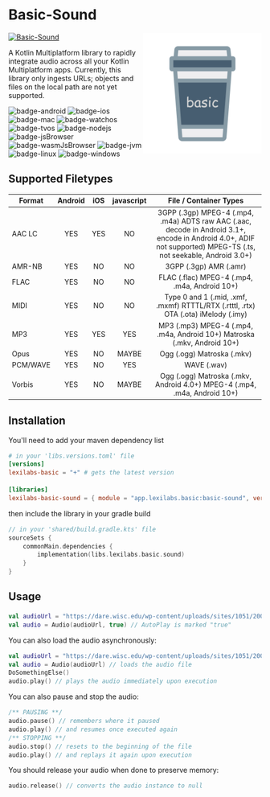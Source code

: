 # Basic-Sound
<img src="../docs/images/basic.png" alt="basic" style="float:right; height:240px;"/> 

[![Basic-Sound](https://img.shields.io/maven-central/v/app.lexilabs.basic/basic-sound?color=blue)](https://central.sonatype.com/artifact/app.lexilabs.basic/basic-sound)

A Kotlin Multiplatform library to rapidly integrate audio across all your Kotlin Multiplatform apps.
Currently, this library only ingests URLs; objects and files on the local path are not yet supported.

![badge-android](http://img.shields.io/badge/android-fully_supported-green.svg?style=flat)
![badge-ios](http://img.shields.io/badge/ios-fully_supported-green.svg?style=flat)
![badge-mac](http://img.shields.io/badge/macos-fully_supported-green.svg?style=flat)
![badge-watchos](http://img.shields.io/badge/watchos-fully_supported-green.svg?style=flat)
![badge-tvos](http://img.shields.io/badge/tvos-fully_supported-green.svg?style=flat)
![badge-nodejs](https://img.shields.io/badge/jsNode-fully_supported-green.svg?style=flat)
![badge-jsBrowser](https://img.shields.io/badge/jsBrowser-fully_supported-green.svg?style=flat)
![badge-wasmJsBrowser](https://img.shields.io/badge/wasmJsBrowser-not_supported-red.svg?style=flat)
![badge-jvm](http://img.shields.io/badge/jvm-not_supported-red.svg?style=flat)
![badge-linux](http://img.shields.io/badge/linux-not_supported-red.svg?style=flat)
![badge-windows](http://img.shields.io/badge/windows-not_supported-red.svg?style=flat)

## Supported Filetypes
| Format   | Android | iOS | javascript |                                                                      File / Container Types                                                                       |
|----------|:-------:|:---:|:----------:|:-----------------------------------------------------------------------------------------------------------------------------------------------------------------:|
| AAC LC   |   YES   | YES |     NO     | 3GPP (.3gp) MPEG-4 (.mp4, .m4a) ADTS raw AAC (.aac, decode in Android 3.1+, encode in Android 4.0+, ADIF not supported) MPEG-TS (.ts, not seekable, Android 3.0+) |
| AMR-NB   |   YES   | NO  |     NO     |                                                                      3GPP (.3gp) AMR (.amr)                                                                       |
| FLAC     |   YES   | NO  |     NO     |                                                           FLAC (.flac) MPEG-4 (.mp4, .m4a, Android 10+)                                                           |
| MIDI     |   YES   | NO  |     NO     |                                        Type 0 and 1 (.mid, .xmf, .mxmf) RTTTL/RTX (.rtttl, .rtx) OTA (.ota) iMelody (.imy)                                        |
| MP3      |   YES   | YES |    YES     |                                             MP3 (.mp3) MPEG-4 (.mp4, .m4a, Android 10+) Matroska (.mkv, Android 10+)                                              |
| Opus     |   YES   | NO  |   MAYBE    |                                                                    Ogg (.ogg) Matroska (.mkv)                                                                     |
| PCM/WAVE |   YES   | NO  |    YES     |                                                                            WAVE (.wav)                                                                            |
| Vorbis   |   YES   | NO  |   MAYBE    |                                             Ogg (.ogg) Matroska (.mkv, Android 4.0+) MPEG-4 (.mp4, .m4a, Android 10+)                                             |

## Installation
You'll need to add your maven dependency list
```toml
# in your 'libs.versions.toml' file
[versions]
lexilabs-basic = "+" # gets the latest version

[libraries]
lexilabs-basic-sound = { module = "app.lexilabs.basic:basic-sound", version.ref = "lexilabs-basic" }
```
then include the library in your gradle build
```kotlin
// in your 'shared/build.gradle.kts' file
sourceSets {
    commonMain.dependencies {
        implementation(libs.lexilabs.basic.sound)
    }
}
```

## Usage

```kotlin
val audioUrl = "https://dare.wisc.edu/wp-content/uploads/sites/1051/2008/11/MS072.mp3"
val audio = Audio(audioUrl, true) // AutoPlay is marked "true"
```

You can also load the audio asynchronously:
```kotlin
val audioUrl = "https://dare.wisc.edu/wp-content/uploads/sites/1051/2008/11/MS072.mp3"
val audio = Audio(audioUrl) // loads the audio file
DoSomethingElse()
audio.play() // plays the audio immediately upon execution
```

You can also pause and stop the audio:
```kotlin
/** PAUSING **/
audio.pause() // remembers where it paused
audio.play() // and resumes once executed again
/** STOPPING **/
audio.stop() // resets to the beginning of the file
audio.play() // and replays it again upon execution
```

You should release your audio when done to preserve memory:
```kotlin
audio.release() // converts the audio instance to null
```
